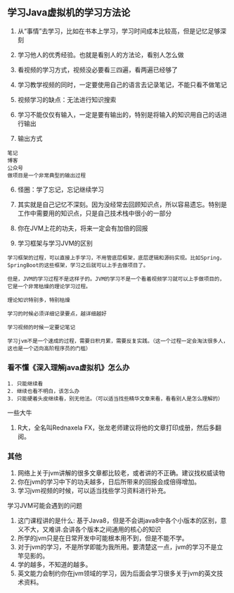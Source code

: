 

## 学习Java虚拟机的学习方法论

1. 从“事情”去学习，比如在书本上学习，学习时间成本比较高，但是记忆足够深刻

2. 学习他人的优秀经验。也就是看别人的方法论，看别人怎么做

3. 看视频的学习方式，视频没必要看三四遍，看两遍已经够了

1. 学习教学视频的同时，一定要使用自己的语言去记录笔记，不能只看不做笔记

2. 视频学习的缺点：无法进行知识搜索

4. 学习不能仅仅有输入，一定是要有输出的，特别是将输入的知识用自己的话进行输出

5. 输出方式
```text
笔记
博客
公众号
做项目是一个非常典型的输出过程
```
6. 怪圈：学了忘记，忘记继续学习

1. 其实就是自己记忆不深刻。因为没经常去回顾知识点，所以容易遗忘。特别是工作中需要用的知识点，只是自己技术栈中很小的一部分

7. 你在JVM上花的功夫，将来一定会有加倍的回报

8. 学习框架与学习JVM的区别

```text
学习框架的过程，可以直接上手学习，不用管底层框架，底层逻辑和源码实现。比如Spring，SpringBoot的这些框架，学习之后就可以上手去做项目了。

但是，JVM的学习过程不是这样子的。JVM的学习不是一个看着视频学习就可以上手做项目的，它是一个非常枯燥的理论学习过程。

理论知识特别多，特别枯燥

学习的时候必须详细记录要点，越详细越好

学习视频的时候一定要记笔记

学习jvm不是一个速成的过程，需要日积月累，需要反复实践。（这一个过程一定会淘汰很多人，这也是一个迈向高阶程序员的门槛）

```

### 看不懂《深入理解java虚拟机》怎么办
```text
1. 只能继续看
2. 继续也看不明白，该怎么办
3. 只能硬着头皮继续看，别无他法。（可以适当找些精华文章来看，看看别人是怎么理解的）
```

一些大牛

1. R大，全名叫Rednaxela FX，张龙老师建议将他的文章打印成册，然后多翻阅。

### 其他

1. 网络上关于jvm讲解的很多文章都比较老，或者讲的不正确。建议找权威读物
2. 你在jvm的学习中下的功夫越多，日后所带来的回报会成倍得增加。
3. 学习jvm视频的时候，可以适当找些学习资料进行补充。

学习JVM可能会遇到的问题

1. 这门课程讲的是什么: 基于Java8，但是不会讲java8中各个小版本的区别，意义不大，又难讲.会讲各个版本之间通用的核心的知识
2. 所学的jvm只是在日常开发中可能根本用不到，但是不能不学。
3. 对于jvm的学习，不是所学即能为我所用。要清楚这一点，jvm的学习不是立竿见影的。
4. 学的越多，不知道的越多。
5. 英文能力会制约你在jvm领域的学习，因为后面会学习很多关于jvm的英文技术资料。

